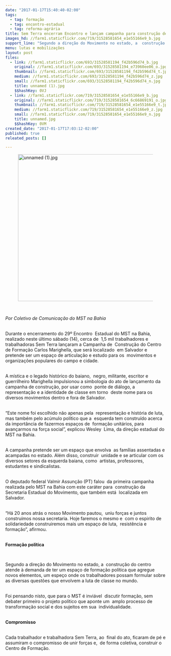 ```yaml
---
date: "2017-01-17T15:40:40-02:00"
tags:
  - tag: formação
  - tag: encontro-estadual
  - tag: reforma-agrária
title: Sem Terra encerram Encontro e lançam campanha para construção de Centro de Formação
images_hd: //farm1.staticflickr.com/719/31528581654_e1e55166e9_b.jpg
support_line: "Segundo a direção do Movimento no estado, a  construção do centro atende à demanda de ter um espaço onde os trabalhadores possam formular sobre as diversas questões que envolvem a luta"
menu: lutas e mobilizações
layout: post
files:
  - link: //farm1.staticflickr.com/693/31528581194_f42b596d74_b.jpg
    original: //farm1.staticflickr.com/693/31528581194_e73960ee06_o.jpg
    thumbnail: //farm1.staticflickr.com/693/31528581194_f42b596d74_t.jpg
    medium: //farm1.staticflickr.com/693/31528581194_f42b596d74_z.jpg
    small: //farm1.staticflickr.com/693/31528581194_f42b596d74_n.jpg
    title: unnamed (1).jpg
    $$hashKey: 0VJ
  - link: //farm1.staticflickr.com/719/31528581654_e1e55166e9_b.jpg
    original: //farm1.staticflickr.com/719/31528581654_6c66869191_o.jpg
    thumbnail: //farm1.staticflickr.com/719/31528581654_e1e55166e9_t.jpg
    medium: //farm1.staticflickr.com/719/31528581654_e1e55166e9_z.jpg
    small: //farm1.staticflickr.com/719/31528581654_e1e55166e9_n.jpg
    title: unnamed.jpg
    $$hashKey: 0VM
created_date: "2017-01-17T17:03:12-02:00"
published: true
releated_posts: []

---
```

<figure class="image"><img alt="unnamed (1).jpg" height="461" src="//farm1.staticflickr.com/693/31528581194_f42b596d74_b.jpg" width="700" />
<figcaption></figcaption>
</figure>

<p>&nbsp;</p>

<p><em>Por Coletivo de Comunica&ccedil;&atilde;o do MST na Bahia</em></p>

<p><br />
Durante o encerramento do 29&ordm; Encontro &nbsp;Estadual do MST na Bahia, realizado neste &uacute;ltimo s&aacute;bado (14), cerca de &nbsp;1,5 mil trabalhadores e trabalhadoras Sem Terra lan&ccedil;aram a Campanha de &nbsp;Constru&ccedil;&atilde;o do Centro de Forma&ccedil;&atilde;o Carlos Marighella, que ser&aacute; localizado &nbsp;em Salvador e pretende ser um espa&ccedil;o de articula&ccedil;&atilde;o e estudo para os &nbsp;movimentos e organiza&ccedil;&otilde;es populares do campo e cidade.</p>

<p><br />
A m&iacute;stica e o legado hist&oacute;rico do baiano, &nbsp;negro, militante, escritor e guerrilheiro Marighella impulsionou a simbologia do ato de lan&ccedil;amento da campanha de constru&ccedil;&atilde;o, por usar como &nbsp;ponte de di&aacute;logo, a representa&ccedil;&atilde;o e a identidade de classe em torno &nbsp;deste nome para os diversos movimentos dentro e fora de Salvador.</p>

<p><br />
&ldquo;Este nome foi escolhido n&atilde;o apenas pela &nbsp;representa&ccedil;&atilde;o e hist&oacute;ria de luta, mas tamb&eacute;m pelo ac&uacute;mulo pol&iacute;tico que a &nbsp;esquerda tem constru&iacute;do acerca da import&acirc;ncia de fazermos espa&ccedil;os de &nbsp;forma&ccedil;&atilde;o unit&aacute;rios, para avan&ccedil;armos na for&ccedil;a social&rdquo;, explicou Wesley &nbsp;Lima, da dire&ccedil;&atilde;o estadual do MST na Bahia.</p>

<p><br />
A campanha pretende ser um espa&ccedil;o que envolva &nbsp;as fam&iacute;lias assentadas e acampadas no estado. Al&eacute;m disso, construir &nbsp;unidade e se articular com os diversos setores da esquerda baiana, como &nbsp;artistas, professores, estudantes e sindicalistas.</p>

<p><br />
O deputado federal Valmir Assun&ccedil;&atilde;o (PT) falou &nbsp;da primeira campanha realizada pelo MST na Bahia com este car&aacute;ter para &nbsp;constru&ccedil;&atilde;o da Secretaria Estadual do Movimento, que tamb&eacute;m est&aacute; &nbsp;localizada em Salvador.</p>

<p><br />
&ldquo;H&aacute; 20 anos atr&aacute;s o nosso Movimento pautou, &nbsp;uniu for&ccedil;as e juntos constru&iacute;mos nossa secretaria. Hoje faremos o mesmo e &nbsp;com o espirito de solidariedade construiremos mais um espa&ccedil;o de luta, &nbsp;resist&ecirc;ncia e forma&ccedil;&atilde;o&rdquo;, afirmou.</p>

<p><br />
<strong>Forma&ccedil;&atilde;o pol&iacute;tica</strong></p>

<p>&nbsp;</p>

<p>Segundo a dire&ccedil;&atilde;o do Movimento no estado, a &nbsp;constru&ccedil;&atilde;o do centro atende &agrave; demanda de ter um espa&ccedil;o de forma&ccedil;&atilde;o&nbsp;pol&iacute;tica que agregue novos elementos, um espe&ccedil;o onde&nbsp;os&nbsp;trabalhadores possam formular sobre as diversas quest&otilde;es que envolvem a luta de classe no mundo.</p>

<p><br />
Foi pensando nisto, que para o MST &eacute; invi&aacute;vel &nbsp;discutir forma&ccedil;&atilde;o, sem debater primeiro o projeto pol&iacute;tico que aponte um &nbsp;amplo processo de transforma&ccedil;&atilde;o social e dos sujeitos em sua &nbsp;individualidade.</p>

<p><br />
<strong>Compromisso</strong></p>

<p><br />
Cada trabalhador e trabalhadora Sem Terra, ao &nbsp;final do ato, ficaram de p&eacute; e assumiram o compromisso de unir for&ccedil;as e, &nbsp;de forma coletiva, construir o Centro de Forma&ccedil;&atilde;o.</p>
